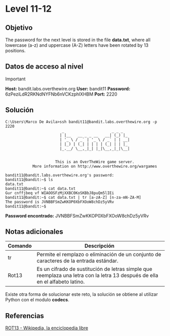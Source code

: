 # Level 11-12
## Objetivo

The password for the next level is stored in the file **data.txt**, where all lowercase (a-z) and uppercase (A-Z) letters have been rotated by 13 positions.
## Datos de acceso al nivel

> [!IMPORTANT]
> **Host:** bandit.labs.overthewire.org
> **User:** bandit11 
> **Password:** 6zPeziLdR2RKNdNYFNb6nVCKzphlXHBM
> **Port:**  2220
## Solución

```shell
C:\Users\Marco De Avila>ssh bandit11@bandit.labs.overthewire.org -p 2220
                         _                     _ _ _
                        | |__   __ _ _ __   __| (_) |_
                        | '_ \ / _` | '_ \ / _` | | __|
                        | |_) | (_| | | | | (_| | | |_
                        |_.__/ \__,_|_| |_|\__,_|_|\__|


                      This is an OverTheWire game server.
            More information on http://www.overthewire.org/wargames

bandit11@bandit.labs.overthewire.org's password:
bandit11@bandit:~$ ls
data.txt
bandit11@bandit:~$ cat data.txt
Gur cnffjbeq vf WIAOOSFzMjXXBC0KoSKBbJ8puQm5lIEi
bandit11@bandit:~$ cat data.txt | tr [a-zA-Z] [n-za-mN-ZA-M]
The password is JVNBBFSmZwKKOP0XbFXOoW8chDz5yVRv
bandit11@bandit:~$
```

**Password encontrado:** JVNBBFSmZwKKOP0XbFXOoW8chDz5yVRv
## Notas adicionales

|Comando | Descripción|
|-|-|
|tr| Permite el remplazo o eliminación de un conjunto de caracteres de la entrada estándar.|
|Rot13| Es un cifrado de sustitución de letras simple que reemplaza una letra con la letra 13 después de ella en el alfabeto latino.|

Existe otra forma de solucionar este reto, la solución se obtiene al utilizar Python con el modulo **codecs**.
## Referencias

[ROT13 - Wikipedia, la enciclopedia libre](https://en.wikipedia.org/wiki/ROT13)